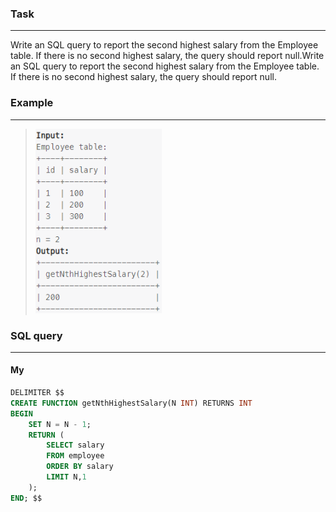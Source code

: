 ### Task

___

Write an SQL query to report the second highest salary from the Employee table. If there is no second highest salary, the query should report null.Write an SQL query to report the second highest salary from the Employee table. If there is no second highest salary, the query should report null.

### Example

___

> <img src="example.PNG" width="202" height="295">

### SQL query

___

#### My

```sql
DELIMITER $$
CREATE FUNCTION getNthHighestSalary(N INT) RETURNS INT
BEGIN
    SET N = N - 1;
    RETURN (
	    SELECT salary
	    FROM employee
	    ORDER BY salary
	    LIMIT N,1
    );
END; $$
```
